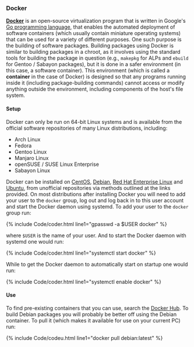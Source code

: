 ### Docker
[**Docker**](https://www.docker.com/) is an open-source virtualization program that is written in Google's [Go programming language](https://en.wikipedia.org/wiki/Go_(programming_language)), that enables the automated deployment of software containers (which usually contain miniature operating systems) that can be used for a variety of different purposes. One such purpose is the building of software packages. Building packages using Docker is similar to building packages in a chroot, as it involves using the standard tools for building the package in question (e.g., `makepkg` for ALPs and `ebuild` for Gentoo / Sabayon packages), but it is done in a safer environment (in this case, a software container). This environment (which is called a **container** in the case of Docker) is designed so that any programs running inside it (including package-building commands) cannot access or modify anything outside the environment, including components of the host's file system.

#### Setup
Docker can only be run on 64-bit Linux systems and is available from the official software repositories of many Linux distributions, including:

* Arch Linux
* Fedora
* Gentoo Linux
* Manjaro Linux
* openSUSE / SUSE Linux Enterprise
* Sabayon Linux

Docker can be installed on [CentOS](https://docs.docker.com/engine/installation/linux/centos/), [Debian](https://docs.docker.com/engine/installation/linux/debian/), [Red Hat Enterprise Linux](https://docs.docker.com/engine/installation/linux/rhel/) and [Ubuntu](https://docs.docker.com/engine/installation/linux/ubuntulinux/), from unofficial repositories via methods outlined at the links provided. On most distributions after installing Docker you will need to add your user to the `docker` group, log out and log back in to this user account and start the Docker daemon using systemd. To add your user to the `docker` group run:

{% include Code/coder.html line1="gpasswd -a $USER docker" %}

where `$USER` is the name of your user. And to start the Docker daemon with systemd one would run:

{% include Code/coder.html line1="systemctl start docker" %}

While to get the Docker daemon to automatically start on startup one would run:

{% include Code/coder.html line1="systemctl enable docker" %}

#### Use
To find pre-existing containers that you can use, search the [Docker Hub](https://hub.docker.com/). To build Debian packages you will probably be better off using the Debian container. To pull it (which makes it available for use on your current PC) run:

{% include Code/codeu.html line1="docker pull debian:latest" %}

